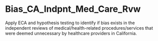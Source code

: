 # Bias_CA_Indpnt_Med_Care_Rvw
Apply ECA and hypothesis testing to identify if bias exists in the independent reviews of medical/health-related procedures/services that were deemed unnecessary by healthcare providers in California.
